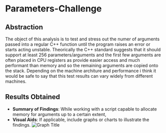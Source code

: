 # Parameters-Challenge

## Abstraction
The object of this analysis is to test and stress out the numer of arguments passed into a regular C++ function until the program raises an error or starts acting unstable. Theorically the C++ standard suggests that it should support at least 256 parameters/arguments and the first few arguments are often placed in CPU registers as provide easier access and much performant than memory and so the remaining arguments are copied onto the stack. Depending on the machine architure and performance i think it would be safe to say that this test results can vary widely from different machines.

## Results Obtained
- **Summary of Findings**: While working with a script capable to allocate memory for arguments up to a certain extent, 
- **Visual Aids**: If applicable, include graphs or charts to illustrate the findings.
  ![Graph Title](url_to_graph_image)
